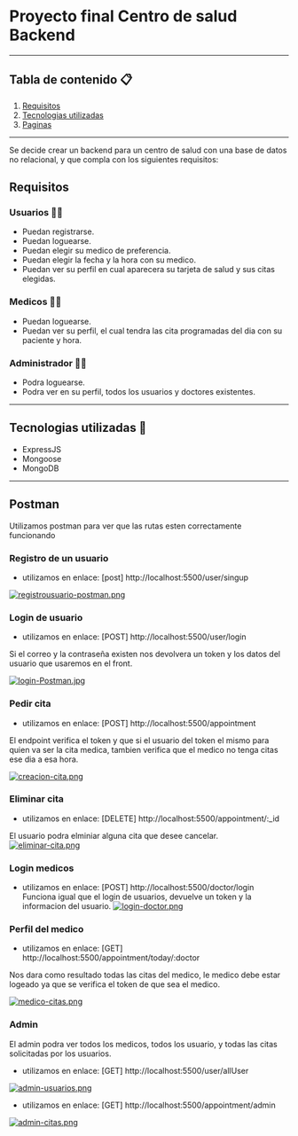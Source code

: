 # Proyecto final Centro de salud Backend
***

## Tabla de contenido 📋
1. [Requisitos](#Requisitos)
2. [Tecnologias utilizadas](#Tecnologias_utilizadas)
3. [Paginas](#Paginas)
*** 
Se decide crear un backend para un centro de salud con una base de datos no relacional, y que compla con los siguientes requisitos:

## Requisitos

### Usuarios 🧑👩
* Puedan registrarse.
* Puedan loguearse.
* Puedan elegir su medico de preferencia.
* Puedan elegir la fecha y la hora con su medico.
* Puedan ver su perfil en cual aparecera su tarjeta de salud y sus citas elegidas.

### Medicos 👨‍⚕️
* Puedan loguearse.
* Puedan ver su perfil, el cual tendra las cita programadas del dia con su paciente y hora.

### Administrador 👨‍💼
* Podra loguearse.
* Podra ver en su perfil, todos los usuarios y doctores existentes.
***

## Tecnologias utilizadas 🦾

* ExpressJS
* Mongoose
* MongoDB
***

## Postman
 Utilizamos postman para ver que las rutas esten correctamente funcionando 

### Registro de un usuario

- utilizamos en enlace:
[post] http://localhost:5500/user/singup

[![registrousuario-postman.png](https://i.postimg.cc/k5W2vYbC/registrousuario-postman.png)](https://postimg.cc/FfsF9ZpC)

### Login de usuario 

- utilizamos en enlace:
[POST] http://localhost:5500/user/login

Si el correo y la contraseña existen nos devolvera un token y los datos del usuario que usaremos en el front.

[![login-Postman.jpg](https://i.postimg.cc/k4x43TNc/login-Postman.jpg)](https://postimg.cc/r0wc5CP0)

### Pedir cita 
- utilizamos en enlace:
[POST] http://localhost:5500/appointment

El endpoint verifica el token y que si el usuario del token el mismo para quien va ser la cita medica,
tambien verifica que el medico no tenga citas ese dia a esa hora.

[![creacion-cita.png](https://i.postimg.cc/g061Hrq1/creacion-cita.png)](https://postimg.cc/HJdSpYNt)

### Eliminar cita 
- utilizamos en enlace:
[DELETE] http://localhost:5500/appointment/:_id

El usuario podra elminiar alguna cita que desee cancelar.
[![eliminar-cita.png](https://i.postimg.cc/jSgYxGZd/eliminar-cita.png)](https://postimg.cc/MnQFt3Ch)

### Login medicos
- utilizamos en enlace:
[POST] http://localhost:5500/doctor/login
Funciona igual que el login de usuarios, devuelve un token y la informacion del usuario.
[![login-doctor.png](https://i.postimg.cc/L5NHFhWN/login-doctor.png)](https://postimg.cc/JHHwb7Mk)

### Perfil del medico
- utilizamos en enlace:
[GET] http://localhost:5500/appointment/today/:doctor

Nos dara como resultado todas las citas del medico, le medico debe estar logeado ya que se verifica el token de que sea el medico.

[![medico-citas.png](https://i.postimg.cc/j2V8qhpj/medico-citas.png)](https://postimg.cc/r0JGQ5F6)

### Admin
El admin podra ver todos los medicos, todos los usuario, y todas las citas solicitadas por los usuarios.
- utilizamos en enlace: [GET] http://localhost:5500/user/allUser

 [![admin-usuarios.png](https://i.postimg.cc/qRfBszS5/admin-usuarios.png)](https://postimg.cc/v1zdMHQr)

- utilizamos en enlace: [GET] http://localhost:5500/appointment/admin

 [![admin-citas.png](https://i.postimg.cc/GmsZkqRb/admin-citas.png)](https://postimg.cc/pmRGvQyS)









